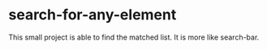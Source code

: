 # search-for-any-element
This small project is able to find the matched list. It is more like search-bar.
